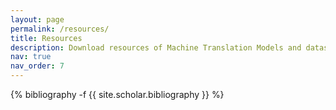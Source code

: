 ```yaml
---
layout: page
permalink: /resources/
title: Resources
description: Download resources of Machine Translation Models and datasets developed by S&LPG 
nav: true
nav_order: 7
---
```

<!-- _pages/publications.md -->
<div class="publications">

{% bibliography -f {{ site.scholar.bibliography }} %}

</div>

